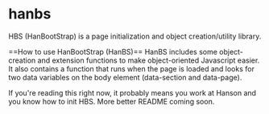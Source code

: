hanbs
=====

HBS (HanBootStrap) is a page initialization and object creation/utility library.

==How to use HanBootStrap (HanBS)==
HanBS includes some object-creation and extension functions to make object-oriented
Javascript easier. It also contains a function that runs when the page is loaded and looks for two data variables
on the body element (data-section and data-page).

If you're reading this right now, it probably means you work at Hanson and you know how to init HBS. More better README coming soon.
